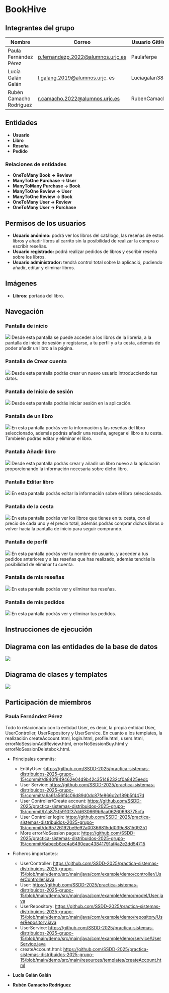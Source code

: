 # BookHive
## Integrantes del grupo
| Nombre                  | Correo                            | Usuario GitHub |
|-------------------------|-----------------------------------|----------------|
| Paula Fernández Pérez   | p.fernandezp.2022@alumnos.urjc.es | Paulaferpe               |
| Lucía Galán Galán       | l.galang.2019@alumnos.urjc.  es     |    Luciagalan38            |
| Rubén Camacho Rodríguez | r.camacho.2022@alumnos.urjc.es    | RubenCamach0   |

## Entidades
* **Usuario**
* **Libro**
* **Reseña**
* **Pedido**
### Relaciones de entidades
* **OneToMany Book -> Review**
* **ManyToOne Purchase -> User**
* **ManyToMany Purchase -> Book**
* **ManyToOne Review -> User**
* **ManyToOne Review -> Book**
* **OneToMany User -> Review**
* **OneToMany User -> Purchase**


## Permisos de los usuarios
* **Usuario anónimo:** podrá ver los libros del catálogo, las reseñas de estos libros y añadir libros al carrito sin la posibilidad de realizar la compra o escribir reseñas.
* **Usuario registrado:** podrá realizar pedidos de libros y escribir reseña sobre los libros.
* **Usuario administrador:** tendrá control total sobre la aplicació, pudiendo añadir, editar y eliminar libros.
## Imágenes
* **Libros:** portada del libro.

## Navegación
### Pantalla de inicio
![](Home.png)
Desde esta pantalla se puede acceder a los libros de la librería, a la pantalla de inicio de sesión y registarse, a tu perfil y a tu cesta, además de poder añadir un libro a la página. 
### Pantalla de Crear cuenta
![](Register.png)
Desde esta pantalla podrás crear un nuevo usuario introducciendo tus datos.
### Pantalla de Inicio de sesión
![](Login.png)
Desde esta pantalla podrás iniciar sesión en la aplicación.
### Pantalla de un libro
![](Book.png)
En esta pantalla podrás ver la información y las reseñas del libro seleccionado, además podrás añadir una reseña, agregar el libro a tu cesta. Tambieén podrás editar y eliminar el libro. 
### Pantalla Añadir libro
![](NewBook.png)
Desde esta pantalla podrás crear y añadir un libro nuevo a la aplicación proporcionando la información necesaria sobre dicho libro. 
### Pantalla Editar libro 
![](EditBook.png)
En esta pantalla podrás editar la información sobre el libro seleccionado. 
### Pantalla de la cesta
![](basket.png)
En esta pantalla podrás ver los libros que tienes en tu cesta, con el precio de cada uno y el precio total, además podrás comprar dichos libros o volver hacia la pantalla de inicio para seguir comprando. 
### Pantalla de perfil 
![](Profile.png)
En esta pantalla podrás ver tu nombre de usuario, y acceder a tus pedidos anteriores y a las reseñas que has realizado, además tendrás la posibilidad de eliminar tu cuenta. 
### Pantalla de mis reseñas 
![](myReviews.png)
En esta pantalla podrás ver y eliminar tus reseñas. 
### Pantalla de mis pedidos 
![](myPurchases.png)
En esta pantalla podrás ver y eliminar tus pedidos. 
## Instrucciones de ejecución 
## Diagrama con las entidades de la base de datos 
![](DIAGRAMA.png)
## Diagrama de clases y templates
![](Diagrama2.png)
## Participación de miembros
### **Paula Fernández Pérez**
Todo lo relacionado con la entidad User, es decir, la propia entidad User, UserController, UserRepository y UserService. En cuanto a los templates, la realización createAccount.html, login.html, profile.html, users.html, errorNoSessionAddReview.html, errorNoSessionBuy.html y errorNoSessionDeletebok.html. 
* Principales commits: 
    - EntityUser :https://github.com/SSDD-2025/practica-sistemas-distribuidos-2025-grupo-15/commit/d840f849462e04d9b42c35148232cf0a8425eedc 
    - User Service: https://github.com/SSDD-2025/practica-sistemas-distribuidos-2025-grupo-15/commit/a6a61a56f4c06d89d0dc87fe866c2d189b5f447d
    - User Controller/Create account: https://github.com/SSDD-2025/practica-sistemas-distribuidos-2025-grupo-15/commit/b1a875f5910f37dd630669b6aa06260698775cfa
    - User Controller login: https://github.com/SSDD-2025/practica-sistemas-distribuidos-2025-grupo-15/commit/dd95726192be9e92a00366815dd039c881509251
    - More errorNoSession pages: https://github.com/SSDD-2025/practica-sistemas-distribuidos-2025-grupo-15/commit/6abecb6ce4a6490eac43841791af4a2e2dd54715

* Ficheros importantes: 
    - UserController: https://github.com/SSDD-2025/practica-sistemas-distribuidos-2025-grupo-15/blob/main/demo/src/main/java/com/example/demo/controller/UserController.java
    - User: https://github.com/SSDD-2025/practica-sistemas-distribuidos-2025-grupo-15/blob/main/demo/src/main/java/com/example/demo/model/User.java
    - UserRepository: https://github.com/SSDD-2025/practica-sistemas-distribuidos-2025-grupo-15/blob/main/demo/src/main/java/com/example/demo/repository/UserRepository.java
    - UserService: https://github.com/SSDD-2025/practica-sistemas-distribuidos-2025-grupo-15/blob/main/demo/src/main/java/com/example/demo/service/UserService.java
    - createAccount.html: https://github.com/SSDD-2025/practica-sistemas-distribuidos-2025-grupo-15/blob/main/demo/src/main/resources/templates/createAccount.html
* **Lucía Galán Galán**
* **Rubén Camacho Rodriguez**




